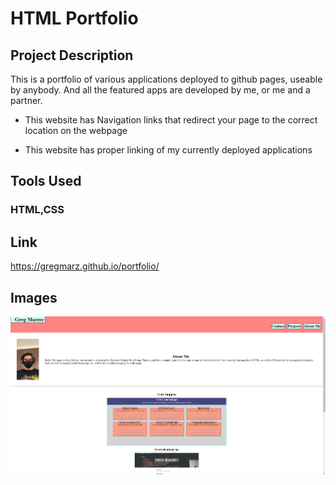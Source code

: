 # HTML Portfolio

## Project Description

This is a portfolio of various applications deployed to github pages, useable by anybody. And all the featured apps are developed by me, or me and a partner.

* This website has Navigation links that redirect your page to the correct location on the webpage

* This website has proper linking of my currently deployed applications

## Tools Used

### HTML,CSS

## Link

<https://gregmarz.github.io/portfolio/>

## Images

![Title Page Screenshot](Screenshot_1.png)